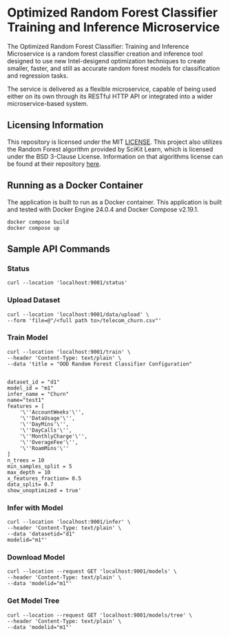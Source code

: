 # Optimized Random Forest Classifier Training and Inference Microservice
The Optimized Random Forest Classifier: Training and Inference Microservice is a random forest classifier creation and inference tool designed to use new Intel-desigend optimization techniques to create smaller, faster, and still as accurate random forest models for classification and regression tasks.

The service is delivered as a flexible microservice, capable of being used either on its own through its RESTful HTTP API or integrated into a wider microservice-based system.

## Licensing Information
This repository is licensed under the MIT [LICENSE](License.txt). This project also utilizes the Random Forest algorithm provided by SciKit Learn, which is licensed under the BSD 3-Clause License. Information on that algorithms license can be found at their repository [here](https://github.com/scikit-learn/scikit-learn/tree/main).

## Running as a Docker Container
The application is built to run as a Docker container. This application is built and tested with Docker Engine 24.0.4 and Docker Compose v2.19.1.

```
docker compose build
docker compose up
```

## Sample API Commands
### Status
```
curl --location 'localhost:9001/status'
```
### Upload Dataset
```
curl --location 'localhost:9001/data/upload' \
--form 'file=@"/<full path to>/telecom_churn.csv"'
```
### Train Model
```
curl --location 'localhost:9001/train' \
--header 'Content-Type: text/plain' \
--data 'title = "OOD Random Forest Classifier Configuration"


dataset_id = "d1"
model_id = "m1"
infer_name = "Churn"
name="test1"
features = [
    '\''AccountWeeks'\'',
    '\''DataUsage'\'',
    '\''DayMins'\'',
    '\''DayCalls'\'',
    '\''MonthlyCharge'\'',
    '\''OverageFee'\'',
    '\''RoamMins'\''
]
n_trees = 10
min_samples_split = 5
max_depth = 10
x_features_fraction= 0.5
data_split= 0.7
show_unoptimized = true'
```
### Infer with Model
```
curl --location 'localhost:9001/infer' \
--header 'Content-Type: text/plain' \
--data 'datasetid="d1"
modelid="m1"'
```
### Download Model
```
curl --location --request GET 'localhost:9001/models' \
--header 'Content-Type: text/plain' \
--data 'modelid="m1"'
```

### Get Model Tree
```
curl --location --request GET 'localhost:9001/models/tree' \
--header 'Content-Type: text/plain' \
--data 'modelid="m1"'
```